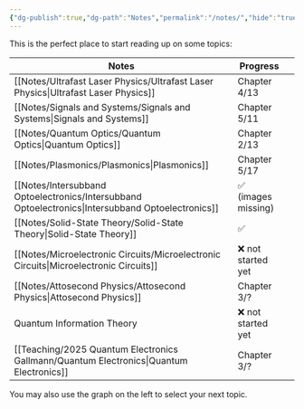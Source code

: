 ```yaml
---
{"dg-publish":true,"dg-path":"Notes","permalink":"/notes/","hide":"true","dgShowBacklinks":"false","dgShowLocalGraph":true,"updated":"2025-03-09T20:48:21.333+01:00"}
---
```


This is the perfect place to start reading up on some topics:

| Notes                                                                                             | Progress           |     |
| ------------------------------------------------------------------------------------------------- | ------------------ | --- |
| [[Notes/Ultrafast Laser Physics/Ultrafast Laser Physics\|Ultrafast Laser Physics]]                | Chapter 4/13       |     |
| [[Notes/Signals and Systems/Signals and Systems\|Signals and Systems]]                            | Chapter 5/11       |     |
| [[Notes/Quantum Optics/Quantum Optics\|Quantum Optics]]                                           | Chapter 2/13       |     |
| [[Notes/Plasmonics/Plasmonics\|Plasmonics]]                                                       | Chapter 5/17       |     |
| [[Notes/Intersubband Optoelectronics/Intersubband Optoelectronics\|Intersubband Optoelectronics]] | ✅ (images missing) |     |
| [[Notes/Solid-State Theory/Solid-State Theory\|Solid-State Theory]]                               | ✅                  |     |
| [[Notes/Microelectronic Circuits/Microelectronic Circuits\|Microelectronic Circuits]]             | ❌ not started yet  |     |
| [[Notes/Attosecond Physics/Attosecond Physics\|Attosecond Physics]]                               | Chapter 3/?        |     |
| Quantum Information Theory                                                                        | ❌ not started yet  |     |
| [[Teaching/2025 Quantum Electronics Gallmann/Quantum Electronics\|Quantum Electronics]]           | Chapter 3/?        |     |

You may also use the graph on the left to select your next topic.